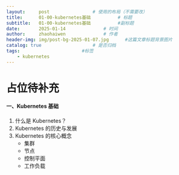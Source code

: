 ```yaml
---
layout:     post   				# 使用的布局（不需要改）
title:      01-00-kubernetes基础 			# 标题 
subtitle:   01-00-kubernetes基础 			#副标题
date:       2025-01-14 				# 时间
author:     zhaohaiwen 				# 作者
header-img: img/post-bg-2025-01-07.jpg		#这篇文章标题背景图片
catalog: true 					# 是否归档
tags:						#标签
    - kubernetes
---
```

# 占位待补充

#### 一、Kubernetes 基础

1. 什么是 Kubernetes？
2. Kubernetes 的历史与发展
3. Kubernetes 的核心概念
   - 集群
   - 节点
   - 控制平面
   - 工作负载
